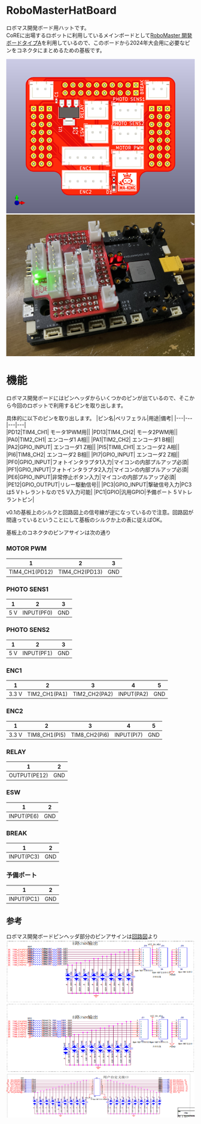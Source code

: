 # RoboMasterHatBoard
ロボマス開発ボード用ハットです。  
CoREに出場するロボットに利用しているメインボードとして[RoboMaster 開発ボードタイプA](https://store.dji.com/jp/product/rm-development-board-type-a?vid=42041)を利用しているので、このボードから2024年大会用に必要なピンをコネクタにまとめるための基板です。

![](./docs/RoboMasterHatBoard.png)
![](./docs/RobomasDevBoard_with_hat.jpg)

# 機能
ロボマス開発ボードにはピンヘッダからいくつかのピンが出ているので、そこから今回のロボットで利用するピンを取り出します。

具体的に以下のピンを取り出します。
|ピン名|ペリフェラル|用途|備考|
|---|---|---|---|  
|PD12|TIM4_CH1| モータ1PWM用||
|PD13|TIM4_CH2| モータ2PWM用||
|PA0|TIM2_CH1| エンコーダ1 A相||
|PA1|TIM2_CH2| エンコーダ1 B相||
|PA2|GPIO_INPUT| エンコーダ1 Z相||
|PI5|TIM8_CH1| エンコーダ2 A相||
|PI6|TIM8_CH2| エンコーダ2 B相||
|PI7|GPIO_INPUT| エンコーダ2 Z相||
|PF0|GPIO_INPUT|フォトインタラプタ1入力|マイコンの内部プルアップ必須|
|PF1|GPIO_INPUT|フォトインタラプタ2入力|マイコンの内部プルアップ必須|
|PE6|GPIO_INPUT|非常停止ボタン入力|マイコンの内部プルアップ必須|
|PE12|GPIO_OUTPUT|リレー駆動信号||
|PC3|GPIO_INPUT|撃破信号入力|PC3は5 Vトレラントなので5 V入力可能|
|PC1|GPIO|汎用GPIO|予備ポート 5 Vトレラントピン|

v0.1の基板上のシルクと回路図上の信号線が逆になっているので注意。回路図が間違っているということにして基板のシルクか上の表に従えばOK。

基板上のコネクタのピンアサインは次の通り
### MOTOR PWM
|1|2|3|
|---|---|---|
|TIM4_CH1(PD12)|TIM4_CH2(PD13)|GND|

### PHOTO SENS1
|1|2|3|
|---|---|---|
|5 V|INPUT(PF0)|GND|

### PHOTO SENS2
|1|2|3|
|---|---|---|
|5 V|INPUT(PF1)|GND|

### ENC1
|1|2|3|4|5|
|---|---|---|---|---|
|3.3 V|TIM2_CH1(PA1)|TIM2_CH2(PA2)|INPUT(PA2)|GND|

### ENC2
|1|2|3|4|5|
|---|---|---|---|---|
|3.3 V|TIM8_CH1(PI5)|TIM8_CH2(Pi6)|INPUT(PI7)|GND|

### RELAY
|1|2|
|---|---|
|OUTPUT(PE12)|GND|

### ESW
|1|2|
|---|---|
|INPUT(PE6)|GND|

### BREAK
|1|2|
|---|---|
|INPUT(PC3)|GND|

### 予備ポート
|1|2|
|---|---|
|INPUT(PC1)|GND|

## 参考
ロボマス開発ボードピンヘッダ部分のピンアサインは[回路図](https://ausdroid.co/wp-content/uploads/2020/08/RoboMaster-Development-Board-Type-A-Schematic.pdf)より
![](./docs/RoboMasteDevBoard_sch1.png)
![](./docs/RoboMasteDevBoard_sch2.png)
